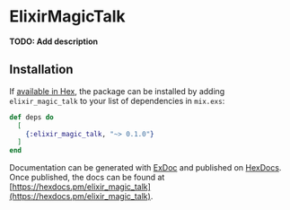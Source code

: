 # ElixirMagicTalk

**TODO: Add description**

## Installation

If [available in Hex](https://hex.pm/docs/publish), the package can be installed
by adding `elixir_magic_talk` to your list of dependencies in `mix.exs`:

```elixir
def deps do
  [
    {:elixir_magic_talk, "~> 0.1.0"}
  ]
end
```

Documentation can be generated with [ExDoc](https://github.com/elixir-lang/ex_doc)
and published on [HexDocs](https://hexdocs.pm). Once published, the docs can
be found at [https://hexdocs.pm/elixir_magic_talk](https://hexdocs.pm/elixir_magic_talk).

